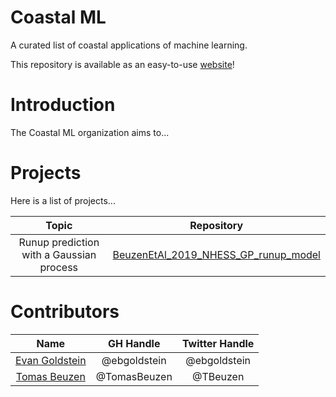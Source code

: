 # Coastal ML
A curated list of coastal applications of machine learning.

This repository is available as an easy-to-use [website](https://coastalml.github.io/)!

# Introduction
The Coastal ML organization aims to...

# Projects
Here is a list of projects...

| Topic | Repository |
| :---: | :---:      |
| Runup prediction with a Gaussian process | [BeuzenEtAl_2019_NHESS_GP_runup_model](https://github.com/CoastalML/BeuzenEtAl_2019_NHESS_GP_runup_model) |

# Contributors

| Name           | GH Handle    | Twitter Handle |
| :---:          | :---:        | :---:          |
| [Evan Goldstein](https://ebgoldstein.wordpress.com/) | @ebgoldstein | @ebgoldstein |
| [Tomas Beuzen](https://tomasbeuzen.github.io/)       | @TomasBeuzen | @TBeuzen     |
